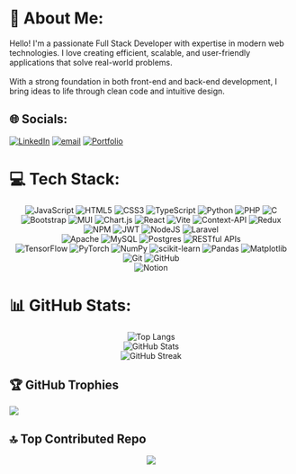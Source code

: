 # 💫 About Me:

Hello! I'm a passionate Full Stack Developer with expertise in modern web technologies. I love creating efficient, scalable, and user-friendly applications that solve real-world problems.<br><br>With a strong foundation in both front-end and back-end development, I bring ideas to life through clean code and intuitive design.

## 🌐 Socials:

[![LinkedIn](https://img.shields.io/badge/LinkedIn-%230077B5.svg?logo=linkedin&logoColor=white)](https://linkedin.com/in/https://www.linkedin.com/in/tarekalnaggar/) [![email](https://img.shields.io/badge/Email-D14836?logo=gmail&logoColor=white)](mailto:tarek.alnaggar@outlook.com) [![Portfolio](https://img.shields.io/badge/Portfolio-%23000000.svg?logo=vercel&logoColor=white)](https://tarek0m.vercel.app/)

# 💻 Tech Stack:

<div align="center">
  <img src="https://img.shields.io/badge/javascript-%23323330.svg?style=flat-square&logo=javascript&logoColor=%23F7DF1E" alt="JavaScript">
  <img src="https://img.shields.io/badge/html5-%23E34F26.svg?style=flat-square&logo=html5&logoColor=white" alt="HTML5">
  <img src="https://img.shields.io/badge/css3-%231572B6.svg?style=flat-square&logo=css3&logoColor=white" alt="CSS3">
  <img src="https://img.shields.io/badge/typescript-%23007ACC.svg?style=flat-square&logo=typescript&logoColor=white" alt="TypeScript">
  <img src="https://img.shields.io/badge/python-3670A0?style=flat-square&logo=python&logoColor=ffdd54" alt="Python">
  <img src="https://img.shields.io/badge/php-%23777BB4.svg?style=flat-square&logo=php&logoColor=white" alt="PHP">
  <img src="https://img.shields.io/badge/c-%2300599C.svg?style=flat-square&logo=c&logoColor=white" alt="C">
</div>
<div align="center">
  <img src="https://img.shields.io/badge/bootstrap-%238511FA.svg?style=flat-square&logo=bootstrap&logoColor=white" alt="Bootstrap">
  <img src="https://img.shields.io/badge/MUI-%230081CB.svg?style=flat-square&logo=mui&logoColor=white" alt="MUI">
  <img src="https://img.shields.io/badge/chart.js-F5788D.svg?style=flat-square&logo=chart.js&logoColor=white" alt="Chart.js">
  <img src="https://img.shields.io/badge/react-%2320232a.svg?style=flat-square&logo=react&logoColor=%2361DAFB" alt="React">
  <img src="https://img.shields.io/badge/vite-%23646CFF.svg?style=flat-square&logo=vite&logoColor=white" alt="Vite">
  <img src="https://img.shields.io/badge/Context--Api-000000?style=flat-square&logo=react" alt="Context-API">
  <img src="https://img.shields.io/badge/redux-%23593d88.svg?style=flat-square&logo=redux&logoColor=white" alt="Redux">
</div>
<div align="center">
  <img src="https://img.shields.io/badge/NPM-%23CB3837.svg?style=flat-square&logo=npm&logoColor=white" alt="NPM">
  <img src="https://img.shields.io/badge/JWT-black?style=flat-square&logo=JSON%20web%20tokens" alt="JWT">
  <img src="https://img.shields.io/badge/node.js-6DA55F?style=flat-square&logo=node.js&logoColor=white" alt="NodeJS">
  <img src="https://img.shields.io/badge/laravel-%23FF2D20.svg?style=flat-square&logo=laravel&logoColor=white" alt="Laravel">
</div>
<div align="center">
  <img src="https://img.shields.io/badge/apache-%23D42029.svg?style=flat-square&logo=apache&logoColor=white" alt="Apache">
  <img src="https://img.shields.io/badge/mysql-4479A1.svg?style=flat-square&logo=mysql&logoColor=white" alt="MySQL">
  <img src="https://img.shields.io/badge/postgres-%23316192.svg?style=flat-square&logo=postgresql&logoColor=white" alt="Postgres">
  <img src="https://img.shields.io/badge/RESTful_APIs-FF6F00?style=flat-square&logo=rest&logoColor=white" alt="RESTful APIs">
</div>
<div align="center">
  <img src="https://img.shields.io/badge/TensorFlow-%23FF6F00.svg?style=flat-square&logo=TensorFlow&logoColor=white" alt="TensorFlow">
  <img src="https://img.shields.io/badge/PyTorch-%23EE4C2C.svg?style=flat-square&logo=PyTorch&logoColor=white" alt="PyTorch">
  <img src="https://img.shields.io/badge/numpy-%23013243.svg?style=flat-square&logo=numpy&logoColor=white" alt="NumPy">
  <img src="https://img.shields.io/badge/scikit--learn-%23F7931E.svg?style=flat-square&logo=scikit-learn&logoColor=white" alt="scikit-learn">
  <img src="https://img.shields.io/badge/pandas-%23150458.svg?style=flat-square&logo=pandas&logoColor=white" alt="Pandas">
  <img src="https://img.shields.io/badge/Matplotlib-%23ffffff.svg?style=flat-square&logo=Matplotlib&logoColor=black" alt="Matplotlib">
</div>
<div align="center">
  <img src="https://img.shields.io/badge/git-%23F05033.svg?style=flat-square&logo=git&logoColor=white" alt="Git">
  <img src="https://img.shields.io/badge/github-%23121011.svg?style=flat-square&logo=github&logoColor=white" alt="GitHub">
</div>
<div align="center">
  <img src="https://img.shields.io/badge/Notion-%23000000.svg?style=flat-square&logo=notion&logoColor=white" alt="Notion">
</div>

# 📊 GitHub Stats:

<div align="center">
  <img alt="Top Langs" src="https://github-readme-stats.vercel.app/api/top-langs/?username=tarek0m&theme=github_dark_dimmed&hide_border=true&include_all_commits=false&count_private=false&layout=compact">
  <br>
  <img alt="GitHub Stats" src="https://github-readme-stats.vercel.app/api?username=tarek0m&theme=github_dark_dimmed&hide_border=true&include_all_commits=false&count_private=false">
  <br>
  <img alt="GitHub Streak" src="https://github-readme-streak-stats.herokuapp.com/?user=tarek0m&theme=github_dark_dimmed&hide_border=true">
</div>

## 🏆 GitHub Trophies

![](https://github-profile-trophy.vercel.app/?username=tarek0m&theme=onedark&no-frame=true&no-bg=false&margin-w=4)

## 🔝 Top Contributed Repo

<div align="center">
  <img src="https://github-contributor-stats.vercel.app/api?username=tarek0m&limit=5&theme=github_dark_dimmed&combine_all_yearly_contributions=true">
</div>

<!-- Proudly created with GPRM ( https://gprm.itsvg.in ) -->
